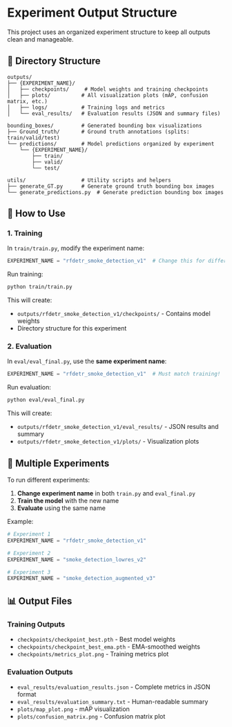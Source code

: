 # Experiment Output Structure

This project uses an organized experiment structure to keep all outputs clean and manageable.

## 📁 Directory Structure

```
outputs/
├── {EXPERIMENT_NAME}/
│   ├── checkpoints/     # Model weights and training checkpoints
│   ├── plots/          # All visualization plots (mAP, confusion matrix, etc.)
│   ├── logs/           # Training logs and metrics
│   └── eval_results/   # Evaluation results (JSON and summary files)

bounding_boxes/         # Generated bounding box visualizations
├── Ground_truth/       # Ground truth annotations (splits: train/valid/test)
└── predictions/        # Model predictions organized by experiment
    └── {EXPERIMENT_NAME}/
        ├── train/
        ├── valid/
        └── test/

utils/                  # Utility scripts and helpers 
├── generate_GT.py      # Generate ground truth bounding box images
└── generate_predictions.py  # Generate prediction bounding box images
```

## 🎯 How to Use

### 1. Training

In `train/train.py`, modify the experiment name:

```python
EXPERIMENT_NAME = "rfdetr_smoke_detection_v1"  # Change this for different experiments
```

Run training:
```bash
python train/train.py
```

This will create:
- `outputs/rfdetr_smoke_detection_v1/checkpoints/` - Contains model weights
- Directory structure for this experiment

### 2. Evaluation

In `eval/eval_final.py`, use the **same experiment name**:

```python
EXPERIMENT_NAME = "rfdetr_smoke_detection_v1"  # Must match training!
```

Run evaluation:
```bash
python eval/eval_final.py
```

This will create:
- `outputs/rfdetr_smoke_detection_v1/eval_results/` - JSON results and summary
- `outputs/rfdetr_smoke_detection_v1/plots/` - Visualization plots

## 🔄 Multiple Experiments

To run different experiments:

1. **Change experiment name** in both `train.py` and `eval_final.py`
2. **Train the model** with the new name
3. **Evaluate** using the same name

Example:
```python
# Experiment 1
EXPERIMENT_NAME = "rfdetr_smoke_detection_v1"

# Experiment 2 
EXPERIMENT_NAME = "smoke_detection_lowres_v2"

# Experiment 3
EXPERIMENT_NAME = "smoke_detection_augmented_v3"
```

## 📊 Output Files

### Training Outputs
- `checkpoints/checkpoint_best.pth` - Best model weights
- `checkpoints/checkpoint_best_ema.pth` - EMA-smoothed weights 
- `checkpoints/metrics_plot.png` - Training metrics plot

### Evaluation Outputs  
- `eval_results/evaluation_results.json` - Complete metrics in JSON format
- `eval_results/evaluation_summary.txt` - Human-readable summary
- `plots/map_plot.png` - mAP visualization
- `plots/confusion_matrix.png` - Confusion matrix plot

